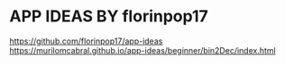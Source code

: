 <h1>APP IDEAS BY florinpop17</h1>

<a>https://github.com/florinpop17/app-ideas</a>
<a>https://murilomcabral.github.io/app-ideas/beginner/bin2Dec/index.html</a>
